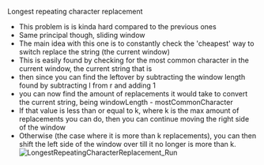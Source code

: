 Longest repeating character replacement
* This problem is is kinda hard compared to the previous ones
* Same principal though, sliding window
* The main idea with this one is to constantly check the 'cheapest' way to switch replace the string (the current window)
* This is easily found by checking for the most common character in the current window, the current string that is
* then since you can find the leftover by subtracting the window length found by subtracting l from r and adding 1
* you can now find the amount of replacements it would take to convert the current string, being windowLength - mostCommonCharacter
* If that value is less than or equal to k, where k is the max amount of replacements you can do, then you can continue moving the right side of the window
* Otherwise (the case where it is more than k replacements), you can then shift the left side of the window over till it no longer is more than k.
  ![LongestRepeatingCharacterReplacement_Run](https://github.com/EthanNgit/leetcodeSolutions/assets/105979510/dbc355a2-9dfc-4baa-8702-49eb5f7f2cf5)
